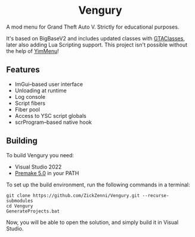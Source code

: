 <h1 align="center">Vengury</h1>

A mod menu for Grand Theft Auto V.
Strictly for educational purposes.

It's based on BigBaseV2 and includes updated classes with [GTAClasses](https://github.com/Yimura/GTAV-Classes), later also adding Lua Scripting support.
This project isn't possible without the help of [YimMenu](https://github.com/YimMenu/YimMenu/)!

## Features
* ImGui–based user interface
* Unloading at runtime
* Log console
* Script fibers
* Fiber pool
* Access to YSC script globals
* scrProgram–based native hook

## Building
To build Vengury you need:
* Visual Studio 2022
* [Premake 5.0](https://premake.github.io/download.html) in your PATH

To set up the build environment, run the following commands in a terminal:
```dos
git clone https://github.com/ZickZenni/Vengury.git --recurse-submodules
cd Vengury
GenerateProjects.bat
```
Now, you will be able to open the solution, and simply build it in Visual Studio.
